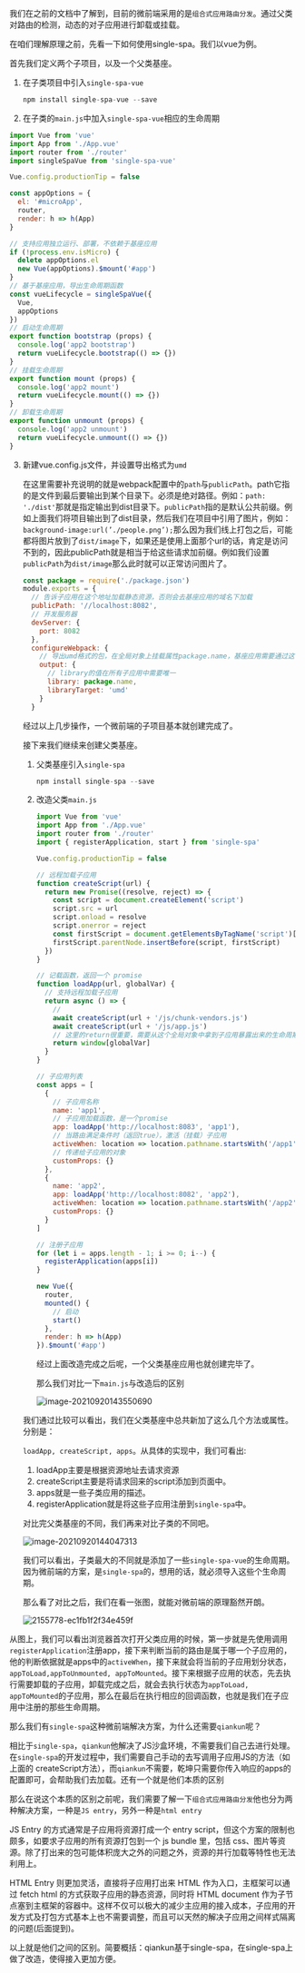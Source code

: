 我们在之前的文档中了解到，目前的微前端采用的是`组合式应用路由分发`。通过父类对路由的检测，动态的对子应用进行卸载或挂载。

在咱们理解原理之前，先看一下如何使用single-spa。我们以vue为例。

首先我们定义两个子项目，以及一个父类基座。

1. 在子类项目中引入`single-spa-vue`

   ```javascript
   npm install single-spa-vue --save
   ```

   

2. 在子类的`main.js`中加入`single-spa-vue`相应的生命周期

```javascript
import Vue from 'vue'
import App from './App.vue'
import router from './router'
import singleSpaVue from 'single-spa-vue'

Vue.config.productionTip = false

const appOptions = {
  el: '#microApp',
  router,
  render: h => h(App)
}

// 支持应用独立运行、部署，不依赖于基座应用
if (!process.env.isMicro) {
  delete appOptions.el
  new Vue(appOptions).$mount('#app')
}
// 基于基座应用，导出生命周期函数
const vueLifecycle = singleSpaVue({
  Vue,
  appOptions
})
// 启动生命周期
export function bootstrap (props) {
  console.log('app2 bootstrap')
  return vueLifecycle.bootstrap(() => {})
}
// 挂载生命周期
export function mount (props) {
  console.log('app2 mount')
  return vueLifecycle.mount(() => {})
}
// 卸载生命周期
export function unmount (props) {
  console.log('app2 unmount')
  return vueLifecycle.unmount(() => {})
}

```

3. 新建vue.config.js文件，并设置导出格式为`umd`

   在这里需要补充说明的就是webpack配置中的`path`与`publicPath`。path它指的是文件到最后要输出到某个目录下。必须是绝对路径。例如：`path: './dist'`那就是指定输出到dist目录下。`publicPath`指的是默认公共前缀。例如上面我们将项目输出到了dist目录，然后我们在项目中引用了图片，例如：`background-image:url(’./people.png’);`那么因为我们线上打包之后，可能都将图片放到了`dist/image`下，如果还是使用上面那个url的话，肯定是访问不到的，因此publicPath就是相当于给这些请求加前缀。例如我们设置`publicPath`为`dist/image`那么此时就可以正常访问图片了。

   ```javascript
   const package = require('./package.json')
   module.exports = {
     // 告诉子应用在这个地址加载静态资源，否则会去基座应用的域名下加载
     publicPath: '//localhost:8082',
     // 开发服务器
     devServer: {
       port: 8082
     },
     configureWebpack: {
       // 导出umd格式的包，在全局对象上挂载属性package.name，基座应用需要通过这个全局对象获取一些信息，比如子应用导出的生命周期函数
       output: {
         // library的值在所有子应用中需要唯一
         library: package.name,
         libraryTarget: 'umd'
       }
     }
   ```

   经过以上几步操作，一个微前端的子项目基本就创建完成了。

   接下来我们继续来创建父类基座。

   1. 父类基座引入`single-spa`

      ```javascript
      npm install single-spa --save
      ```

   2. 改造父类`main.js`

      ```javascript
      import Vue from 'vue'
      import App from './App.vue'
      import router from './router'
      import { registerApplication, start } from 'single-spa'
      
      Vue.config.productionTip = false
      
      // 远程加载子应用
      function createScript(url) {
        return new Promise((resolve, reject) => {
          const script = document.createElement('script')
          script.src = url
          script.onload = resolve
          script.onerror = reject
          const firstScript = document.getElementsByTagName('script')[0]
          firstScript.parentNode.insertBefore(script, firstScript)
        })
      }
      
      // 记载函数，返回一个 promise
      function loadApp(url, globalVar) {
        // 支持远程加载子应用
        return async () => {
          // 
          await createScript(url + '/js/chunk-vendors.js')
          await createScript(url + '/js/app.js')
          // 这里的return很重要，需要从这个全局对象中拿到子应用暴露出来的生命周期函数
          return window[globalVar]
        }
      }
      
      // 子应用列表
      const apps = [
        {
          // 子应用名称
          name: 'app1',
          // 子应用加载函数，是一个promise
          app: loadApp('http://localhost:8083', 'app1'),
          // 当路由满足条件时（返回true），激活（挂载）子应用
          activeWhen: location => location.pathname.startsWith('/app1'),
          // 传递给子应用的对象
          customProps: {}
        },
        {
          name: 'app2',
          app: loadApp('http://localhost:8082', 'app2'),
          activeWhen: location => location.pathname.startsWith('/app2'),
          customProps: {}
        }
      ]
      
      // 注册子应用
      for (let i = apps.length - 1; i >= 0; i--) {
        registerApplication(apps[i])
      }
      
      new Vue({
        router,
        mounted() {
          // 启动
          start()
        },
        render: h => h(App)
      }).$mount('#app')
      ```

      经过上面改造完成之后呢，一个父类基座应用也就创建完毕了。

      那么我们对比一下`main.js`与改造后的区别

      ![image-20210920143550690](https://gitee.com/ByeL/blogimg/raw/master/img/20210920143550.png)

   我们通过比较可以看出，我们在父类基座中总共新加了这么几个方法或属性。分别是：

   `loadApp, createScript, apps`。从具体的实现中，我们可看出:

   1. loadApp主要是根据资源地址去请求资源
   2. createScript主要是将请求回来的script添加到页面中。
   3. apps就是一些子类应用的描述。
   4. registerApplication就是将这些子应用注册到`single-spa`中。

   对比完父类基座的不同，我们再来对比子类的不同吧。

   ![image-20210920144047313](https://gitee.com/ByeL/blogimg/raw/master/img/20210920144047.png)

   我们可以看出，子类最大的不同就是添加了一些`single-spa-vue`的生命周期。因为微前端的方案，是`single-spa`的，想用的话，就必须导入这些个生命周期。

   那么看了对比之后，我们在看一张图，就能对微前端的原理豁然开朗。

   ![2155778-ec1fb1f2f34e459f](https://gitee.com/ByeL/blogimg/raw/master/img/20210920144336.png)

从图上，我们可以看出浏览器首次打开父类应用的时候，第一步就是先使用调用`registerApplication`注册app，接下来判断当前的路由是属于哪一个子应用的，他的判断依据就是apps中的`activeWhen`，接下来就会将当前的子应用划分状态，`appToLoad,appToUnmounted, appToMounted`。接下来根据子应用的状态，先去执行需要卸载的子应用，卸载完成之后，就会去执行状态为`appToLoad, appToMounted`的子应用，那么在最后在执行相应的回调函数，也就是我们在子应用中注册的那些生命周期。

那么我们有`single-spa`这种微前端解决方案，为什么还需要`qiankun`呢？

相比于`single-spa`，`qiankun`他解决了JS沙盒环境，不需要我们自己去进行处理。在`single-spa`的开发过程中，我们需要自己手动的去写调用子应用JS的方法（如上面的 createScript方法），而`qiankun`不需要，乾坤只需要你传入响应的apps的配置即可，会帮助我们去加载。还有一个就是他们本质的区别

那么在说这个本质的区别之前呢，我们需要了解一下`组合式应用路由分发`他也分为两种解决方案，一种是`JS entry`，另外一种是`html entry`

JS Entry 的方式通常是子应用将资源打成一个 entry script，但这个方案的限制也颇多，如要求子应用的所有资源打包到一个 js bundle 里，包括 css、图片等资源。除了打出来的包可能体积庞大之外的问题之外，资源的并行加载等特性也无法利用上。

HTML Entry 则更加灵活，直接将子应用打出来 HTML 作为入口，主框架可以通过 fetch html 的方式获取子应用的静态资源，同时将 HTML document 作为子节点塞到主框架的容器中。这样不仅可以极大的减少主应用的接入成本，子应用的开发方式及打包方式基本上也不需要调整，而且可以天然的解决子应用之间样式隔离的问题(后面提到)。

以上就是他们之间的区别。简要概括：qiankun基于single-spa，在single-spa上做了改造，使得接入更加方便。

